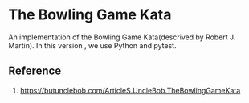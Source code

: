 # The Bowling Game Kata

An implementation of the Bowling Game Kata(descrived by Robert
J. Martin). In this version , we use Python and pytest.

## Reference
1. https://butunclebob.com/ArticleS.UncleBob.TheBowlingGameKata 